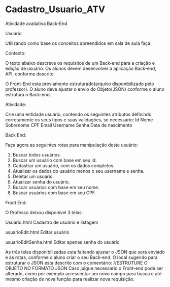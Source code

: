 # Cadastro_Usuario_ATV
Atividade avaliativa Back-End

Usuário

Utilizando como base os conceitos apreendidos em sala de aula faça:

Contexto:

O texto abaixo descreve os requisitos de um Back-end para a criação e edição de usuário. Os alunos devem desenvolver a aplicação Back-end, API, conforme descrito. 

O Front-End esta previamente estruturado(arquivo disponibilizado pelo professor). O aluno deve ajustar o envio do Objeto(JSON) conforme o aluno estrutura o Back-end.

Atividade:

Crie uma entidade usuário, contendo os seguintes atributos definindo corretamente os seus tipos e suas validações, se necessário:
Id
Nome
Sobrenome
CPF
Email
Username
Senha
Data de nascimento

Back End:

Faça agora as seguintes rotas para manipulação deste usuário:

1. Buscar todos usuários.
2. Buscar um usuário com base em seu id.
3. Cadastrar um usuário, com os dados completos.
4. Atualizar os dados do usuário menos o seu username e senha.
5. Deletar um usuário.
6. Atualizar senha do usuário.
7. Buscar usuários com base em seu nome.
8. Buscar usuários com base em seu CPF.


Front End:

O Professo deixou disponível 3 telas:

Usuário.html
Cadastro de usuário e listagem

usuarioEdit.html
Editar usuário

usuarioEditSenha.html
Editar apenas senha do usuário

As três telas disponibilizadas esta faltando ajustar o JSON que será enviado e as rotas, conforme o aluno criar o seu Back-end. O local sugerido para estruturar o JSON esta descrito com o comentário: //ESTRUTURE O OBJETO NO FORMATO JSON
Caso julgue necessário o Front-end pode ser alterado, como por exemplo acrescentar um novo campo para busca e até mesmo criação de nova função para realizar nova requisição.
